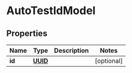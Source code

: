 # AutoTestIdModel

## Properties
Name | Type | Description | Notes
------------ | ------------- | ------------- | -------------
**id** | [**UUID**](UUID.md) |  |  [optional]
